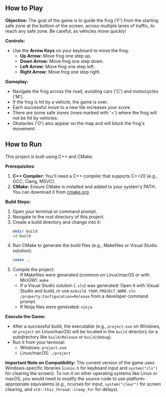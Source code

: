 ## How to Play

**Objective:**
The goal of the game is to guide the frog ('F') from the starting safe zone at the bottom of the screen, across multiple lanes of traffic, to reach any safe zone. Be careful, as vehicles move quickly!

**Controls:**
- Use the **Arrow Keys** on your keyboard to move the frog:
    - **Up Arrow:** Move frog one step up.
    - **Down Arrow:** Move frog one step down.
    - **Left Arrow:** Move frog one step left.
    - **Right Arrow:** Move frog one step right.

**Gameplay:**
- Navigate the frog across the road, avoiding cars ('C') and motorcycles ('M').
- If the frog is hit by a vehicle, the game is over.
- Each successful move to a new tile increases your score.
- There are some safe zones (rows marked with '=') where the frog will not be hit by vehicles.
- Obstacles ('O') also appear on the map and will block the frog's movement.

## How to Run

This project is built using C++ and CMake.

**Prerequisites:**
1.  **C++ Compiler:** You'll need a C++ compiler that supports C++20 (e.g., GCC, Clang, MSVC).
2.  **CMake:** Ensure CMake is installed and added to your system's PATH. You can download it from [cmake.org](https://cmake.org).

**Build Steps:**
1.  Open your terminal or command prompt.
2.  Navigate to the root directory of this project.
3.  Create a build directory and change into it:
    ```bash
    mkdir build
    cd build
    ```
4.  Run CMake to generate the build files (e.g., Makefiles or Visual Studio solution):
    ```bash
    cmake ..
    ```
5.  Compile the project:
    *   If Makefiles were generated (common on Linux/macOS or with MinGW): `make`
    *   If a Visual Studio solution (`.sln`) was generated: Open it with Visual Studio and build, or use `msbuild YOUR_PROJECT_NAME.sln /property:Configuration=Release` from a developer command prompt.
    *   If Ninja files were generated: `ninja`

**Execute the Game:**
- After a successful build, the executable (e.g., `project.exe` on Windows, or `project` on Linux/macOS) will be located in the `build` directory (or a subdirectory like `build/Release` or `build/Debug`).
- Run it from your terminal:
    *   Windows: `project.exe`
    *   Linux/macOS: `./project`

**Important Note on Compatibility:**
The current version of the game uses Windows-specific libraries (`conio.h` for keyboard input and `system("cls")` for clearing the screen). To run it on other operating systems like Linux or macOS, you would need to modify the source code to use platform-appropriate equivalents (e.g., ncurses for input, `system("clear")` for screen clearing, and `std::this_thread::sleep_for` for delays).

